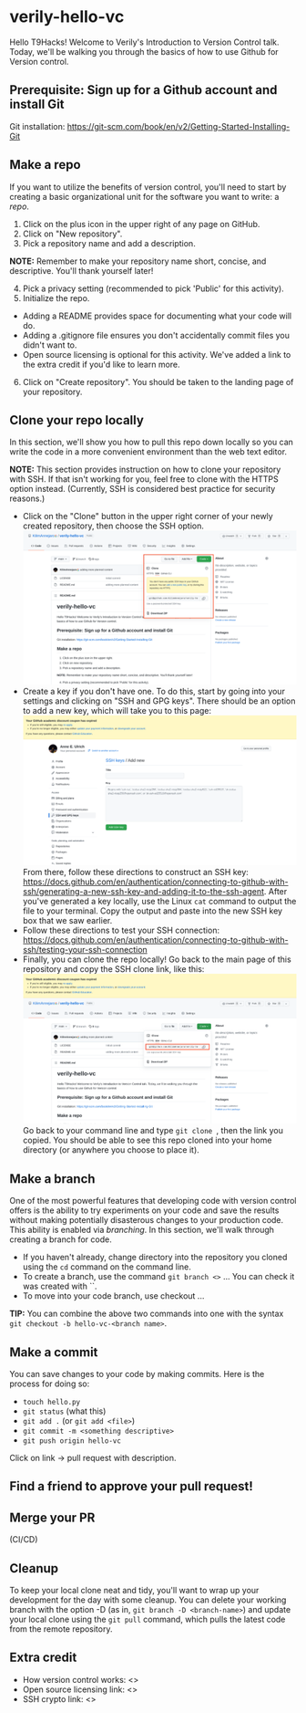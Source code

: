 # verily-hello-vc

Hello T9Hacks! Welcome to Verily's Introduction to Version Control talk. Today, we'll be walking you through the basics of how to use Github for Version control.

## Prerequisite: Sign up for a Github account and install Git

Git installation: https://git-scm.com/book/en/v2/Getting-Started-Installing-Git

## Make a repo

If you want to utilize the benefits of version control, you'll need to start by creating a basic organizational unit for the software you want to write: a _repo_.

1. Click on the plus icon in the upper right of any page on GitHub.
2. Click on "New repository".
3. Pick a repository name and add a description.

**NOTE:** Remember to make your repository name short, concise, and descriptive. You'll thank yourself later!

4. Pick a privacy setting (recommended to pick 'Public' for this activity).
5. Initialize the repo.

  - Adding a README provides space for documenting what your code will do.
  - Adding a .gitignore file ensures you don't accidentally commit files you didn't want to.
  - Open source licensing is optional for this activity. We've added a link to the extra credit if you'd like to learn more.

6. Click on "Create repository". You should be taken to the landing page of your repository.

## Clone your repo locally

In this section, we'll show you how to pull this repo down locally so you can write the code in a more convenient environment than the web text editor.

**NOTE:** This section provides instruction on how to clone your repository with SSH. If that isn't working for you, feel free to clone with the HTTPS option instead. (Currently, SSH is considered best practice for security reasons.)

- Click on the "Clone" button in the upper right corner of your newly created repository, then choose the SSH option.
![Screenshot of cloning.](images/EN8ApWcsfWh3MmZ.png)
- Create a key if you don't have one. To do this, start by going into your settings and clicking on "SSH and GPG keys". There should be an option to add a new key, which will take you to this page:
![Screenshot of new SSH key form.](images/6Du2Lgm3QoTLexj.png)
From there, follow these directions to construct an SSH key: https://docs.github.com/en/authentication/connecting-to-github-with-ssh/generating-a-new-ssh-key-and-adding-it-to-the-ssh-agent. After you've generated a key locally, use the Linux `cat` command to output the file to your terminal. Copy the output and paste into the new SSH key box that we saw earlier.
- Follow these directions to test your SSH connection: https://docs.github.com/en/authentication/connecting-to-github-with-ssh/testing-your-ssh-connection
- Finally, you can clone the repo locally! Go back to the main page of this repository and copy the SSH clone link, like this:
![Screenshot of clone URL.](images/A2tYQba5BZw6ZYY.png)
Go back to your command line and type `git clone `, then the link you copied. You should be able to see this repo cloned into your home directory (or anywhere you choose to place it).

## Make a branch

One of the most powerful features that developing code with version control offers is the ability to try experiments on your code and save the results without making potentially disasterous changes to your production code. This ability is enabled via _branching_. In this section, we'll walk through creating a branch for code.

- If you haven't already, change directory into the repository you cloned using the `cd` command on the command line.
- To create a branch, use the command `git branch <>` ... You can check it was created with ``.
- To move into your code branch, use checkout ...

**TIP:** You can combine the above two commands into one with the syntax `git checkout -b hello-vc-<branch name>`.

## Make a commit

You can save changes to your code by making commits. Here is the process for doing so:

- `touch hello.py`
- `git status` (what this)
- `git add .` (or `git add <file>`)
- `git commit -m <something descriptive>`
- `git push origin hello-vc`

Click on link -> pull request with description.

## Find a friend to approve your pull request!

## Merge your PR

(CI/CD)

## Cleanup

To keep your local clone neat and tidy, you'll want to wrap up your development for the day with some cleanup. You can delete your working branch with the option -D (as in, `git branch -D <branch-name>`) and update your local clone using the `git pull` command, which pulls the latest code from the remote repository.

## Extra credit
- How version control works: <>
- Open source licensing link: <>
- SSH crypto link: <>
